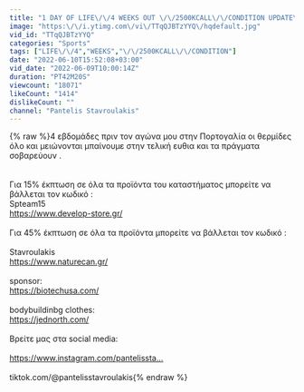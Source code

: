 ```yaml
---
title: "1 DAY OF LIFE\/\/4 WEEKS OUT \/\/2500ΚCALL\/\/CONDITION UPDATE\/\/ΟΙΚΟΓΕΝΕΙΑΚΕΣ ΣΤΙΓΜΕΣ\/\/EP31SEO3"
image: "https:\/\/i.ytimg.com\/vi\/TTqQJBTzYYQ\/hqdefault.jpg"
vid_id: "TTqQJBTzYYQ"
categories: "Sports"
tags: ["LIFE\/\/4","WEEKS","\/\/2500ΚCALL\/\/CONDITION"]
date: "2022-06-10T15:52:08+03:00"
vid_date: "2022-06-09T10:00:14Z"
duration: "PT42M20S"
viewcount: "18071"
likeCount: "1414"
dislikeCount: ""
channel: "Pantelis Stavroulakis"
---
```

{% raw %}4  εβδομάδες πριν τον αγώνα μου στην  Πορτογαλία οι θερμίδες  όλο και μειώνονται μπαίνουμε στην τελική ευθια και τα πράγματα σοβαρεύουν . <br /><br /><br />Για  15% έκπτωση σε όλα τα προϊόντα του καταστήματος  μπορείτε να βάλλεται τον κωδικό :<br />Spteam15<br /><a rel="nofollow" target="blank" href="https://www.develop-store.gr/">https://www.develop-store.gr/</a><br /><br />Για 45% έκπτωση σε όλα τα προϊόντα μπορείτε να βάλλεται τον κωδικό :<br /><br />Stavroulakis<br /><a rel="nofollow" target="blank" href="https://www.naturecan.gr/">https://www.naturecan.gr/</a><br /><br />sponsor:<br /><a rel="nofollow" target="blank" href="https://biotechusa.com/">https://biotechusa.com/</a><br /><br />bodybuildinbg clothes:<br /><a rel="nofollow" target="blank" href="https://jednorth.com/">https://jednorth.com/</a><br /><br />Βρείτε μας  στα social media:<br /><br /><a rel="nofollow" target="blank" href="https://www.instagram.com/pantelissta...​">https://www.instagram.com/pantelissta...​</a><br /><br />tiktok.com/@pantelisstavroulakis{% endraw %}
